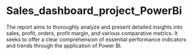 # Sales_dashboard_project_PowerBi
The report aims to thoroughly analyze and present detailed insights into sales, profit, orders, profit margin, and various comparative metrics. It seeks to offer a clear comprehension of essential performance indicators and trends through the application of Power BI.
